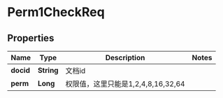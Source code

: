 # Perm1CheckReq

## Properties
Name | Type | Description | Notes
------------ | ------------- | ------------- | -------------
**docid** | **String** | 文档id | 
**perm** | **Long** | 权限值，这里只能是1,2,4,8,16,32,64 | 
